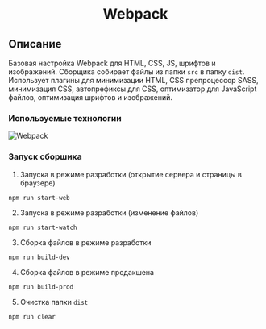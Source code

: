 <h1 align="center">Webpack</h1>

## Описание

Базовая настройка Webpack для HTML, CSS, JS, шрифтов и изображений. Сборщика собирает файлы из папки `src` в папку `dist`. Использует плагины для минимизации HTML, CSS препроцессор SASS, минимизация CSS, автопрефиксы для CSS, оптимизатор для JavaScript файлов, оптимизация шрифтов и изображений.

### Используемые технологии

![Webpack](https://img.shields.io/badge/-Webpack-black?style=flat-square&logo=webpack)

### Запуск сборшика

1. Запуска в режиме разработки (открытие сервера и страницы в браузере)

```
npm run start-web
```

2. Запуска в режиме разработки (изменение файлов)

```
npm run start-watch
```

3. Сборка файлов в режиме разработки

```
npm run build-dev
```

4. Сборка файлов в режиме продакшена

```
npm run build-prod
```

5. Очистка папки `dist`

```
npm run clear
```
